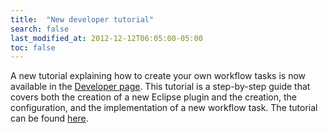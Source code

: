 ```yaml
---
title:  "New developer tutorial"
search: false
last_modified_at: 2012-12-12T06:05:00-05:00
toc: false
---
```


A new tutorial explaining how to create your own workflow tasks is now available in the [Developer page](http://preesm.insa-rennes.fr/website/index.php?id=developer). This tutorial is a step-by-step guide that covers both the creation of a new Eclipse plugin and the creation, the configuration, and the implementation of a new workflow task. The tutorial can be found [here](http://preesm.insa-rennes.fr/website/index.php?id=new-workflow-task).
